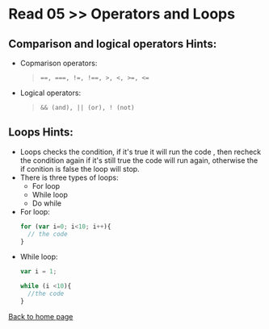# Read 05 >> Operators and Loops

## Comparison and logical operators Hints:
+ Copmarison operators:
  > `==, ===, !=, !==, >, <, >=, <=`
+ Logical operators:
  > `&& (and), || (or), ! (not)`  


## Loops Hints:
+ Loops checks the condition, if it's true it will run the code , then recheck the condition again if it's still true the code will run again, otherwise the if conition is false the loop will stop.
+ There is three types of loops:
  + For loop 
  + While loop
  + Do while
+ For loop:
  ```javascript
  for (var i=0; i<10; i++){
    // the code
  }
  ```  
+ While loop:
  ```javascript
  var i = 1;

  while (i <10){
    //the code
  }
  ```  

[Back to home page](../README.md)